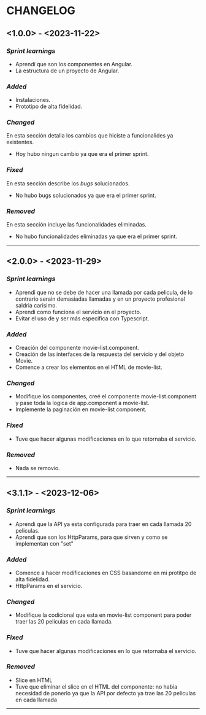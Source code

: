 # CHANGELOG
## **<1.0.0> - <2023-11-22>**

### *Sprint learnings*
- Aprendí que son los componentes en Angular.
- La estructura de un proyecto de Angular.

### *Added*
- Instalaciones.
- Prototipo de alta fidelidad.

### *Changed*

En esta sección detalla los cambios que hiciste a funcionalides ya existentes.
- Hoy hubo ningun cambio ya que era el primer sprint.

### *Fixed*

En esta sección describe los _bugs_ solucionados.
- No hubo bugs solucionados ya que era el primer sprint.

### *Removed*

En esta sección incluye las funcionalidades eliminadas.
- No hubo funcionalidades eliminadas ya que era el primer sprint.

***

## **<2.0.0> - <2023-11-29>**

### *Sprint learnings*

- Aprendi que no se debe de hacer una llamada por cada pelicula, de lo contrario serain demasiadas llamadas y en un proyecto profesional saldria carisimo. 
- Aprendi como funciona el servicio en el proyecto.
- Evitar el uso de <any>  y ser más especifica con Typescript. 


### *Added*
- Creación del componente movie-list.component.
- Creación de las interfaces de la respuesta del servicio y del objeto Movie.
- Comence a crear los elementos en el HTML de movie-list.

### *Changed*

- Modifique los componentes, creé el componente movie-list.component y pase toda la logica de app.component a movie-list.
- Implemente la paginación en movie-list component. 

### *Fixed*

- Tuve que hacer algunas modificaciones en lo que retornaba el servicio. 

### *Removed*

- Nada se removio. 
***
## **<3.1.1> - <2023-12-06>**

### *Sprint learnings*

- Aprendi que la API ya esta configurada para traer en cada llamada 20 peliculas. 
- Aprendi que son los HttpParams, para que sirven y como se implementan con "set"

### *Added*
- Comence a hacer modificaciones en CSS basandome en mi protitpo de alta fidelidad. 
- HttpParams en el servicio. 

### *Changed*

- Modifique la codicional que esta en movie-list component para poder traer las 20 peliculas en cada llamada. 

### *Fixed*

- Tuve que hacer algunas modificaciones en lo que retornaba el servicio. 

### *Removed*

- Slice en HTML
- Tuve que eliminar el slice en el HTML del componente: no habia necesidad de ponerlo ya que la API por defecto ya trae las 20 peliculas en cada llamada
*******************************************************************************